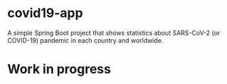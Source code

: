 # covid19-app
A simple Spring Boot project that shows statistics about SARS-CoV-2 (or COVID-19) pandemic in each country and worldwide.
# Work in progress
